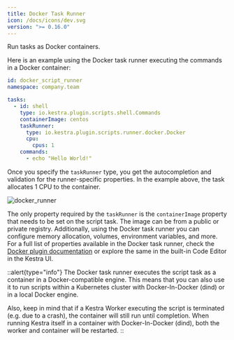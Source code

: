 ```yaml
---
title: Docker Task Runner
icon: /docs/icons/dev.svg
version: ">= 0.16.0"
---
```


Run tasks as Docker containers.

Here is an example using the Docker task runner executing the commands in a Docker container:

```yaml
id: docker_script_runner
namespace: company.team

tasks:
  - id: shell
    type: io.kestra.plugin.scripts.shell.Commands
    containerImage: centos
    taskRunner:
      type: io.kestra.plugin.scripts.runner.docker.Docker
      cpu:
        cpus: 1
    commands:
      - echo "Hello World!"
```

Once you specify the `taskRunner` type, you get the autocompletion and validation for the runner-specific properties. In the example above, the task allocates 1 CPU to the container.

![docker_runner](/docs/concepts/docker_runner.png)

The only property required by the `taskRunner` is the `containerImage` property that needs to be set on the script task. The image can be from a public or private registry. Additionally, using the Docker task runner you can configure memory allocation, volumes, environment variables, and more. For a full list of properties available in the Docker task runner, check the [Docker plugin documentation](/plugins/plugin-script-python/task-runners/io.kestra.plugin.scripts.runner.docker.Docker) or explore the same in the built-in Code Editor in the Kestra UI.

::alert{type="info"}
The Docker task runner executes the script task as a container in a Docker-compatible engine. This means that you can also use it to run scripts within a Kubernetes  cluster with Docker-In-Docker (dind) or in a local Docker engine.

Also, keep in mind that if a Kestra Worker executing the script is terminated (e.g. due to a crash), the container will still run until completion. When running Kestra itself in a container with Docker-In-Docker (dind), both the worker and container will be restarted.
::